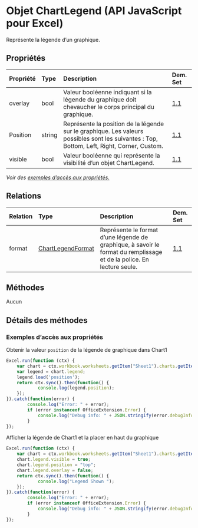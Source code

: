 # <a name="chartlegend-object-javascript-api-for-excel"></a>Objet ChartLegend (API JavaScript pour Excel)

Représente la légende d’un graphique.

## <a name="properties"></a>Propriétés

| Propriété       | Type    |Description| Dem. Set|
|:---------------|:--------|:----------|:----|
|overlay|bool|Valeur booléenne indiquant si la légende du graphique doit chevaucher le corps principal du graphique.|[1.1](../requirement-sets/excel-api-requirement-sets.md)|
|Position|string|Représente la position de la légende sur le graphique. Les valeurs possibles sont les suivantes : Top, Bottom, Left, Right, Corner, Custom.|[1.1](../requirement-sets/excel-api-requirement-sets.md)|
|visible|bool|Valeur booléenne qui représente la visibilité d’un objet ChartLegend.|[1.1](../requirement-sets/excel-api-requirement-sets.md)|

_Voir des [exemples d’accès aux propriétés.](#property-access-examples)_

## <a name="relationships"></a>Relations
| Relation | Type    |Description| Dem. Set|
|:---------------|:--------|:----------|:----|
|format|[ChartLegendFormat](chartlegendformat.md)|Représente le format d’une légende de graphique, à savoir le format du remplissage et de la police. En lecture seule.|[1.1](../requirement-sets/excel-api-requirement-sets.md)|

## <a name="methods"></a>Méthodes
Aucun


## <a name="method-details"></a>Détails des méthodes

### <a name="property-access-examples"></a>Exemples d’accès aux propriétés

Obtenir la valeur `position` de la légende de graphique dans Chart1

```js
Excel.run(function (ctx) { 
    var chart = ctx.workbook.worksheets.getItem("Sheet1").charts.getItem("Chart1");    
    var legend = chart.legend;
    legend.load('position');
    return ctx.sync().then(function() {
            console.log(legend.position);
    });
}).catch(function(error) {
        console.log("Error: " + error);
        if (error instanceof OfficeExtension.Error) {
            console.log("Debug info: " + JSON.stringify(error.debugInfo));
        }
});
```

Afficher la légende de Chart1 et la placer en haut du graphique

```js
Excel.run(function (ctx) { 
    var chart = ctx.workbook.worksheets.getItem("Sheet1").charts.getItem("Chart1");    
    chart.legend.visible = true;
    chart.legend.position = "top"; 
    chart.legend.overlay = false; 
    return ctx.sync().then(function() {
            console.log("Legend Shown ");
    });
}).catch(function(error) {
        console.log("Error: " + error);
        if (error instanceof OfficeExtension.Error) {
            console.log("Debug info: " + JSON.stringify(error.debugInfo));
        }
});
``` 
